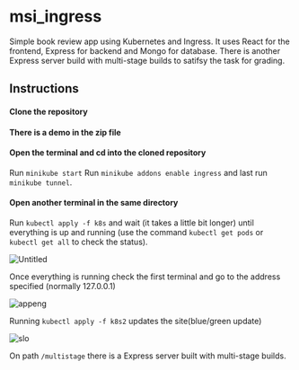 # msi_ingress

Simple book review app using Kubernetes and Ingress. It uses React for the frontend, Express for backend and Mongo for database. There is another Express server build with multi-stage builds to satifsy the task for grading.

## Instructions
#### Clone the repository
#### There is a demo in the zip file
#### Open the terminal and cd into the cloned repository 
Run ```minikube start```
Run ```minikube addons enable ingress```
and last run ```minikube tunnel```.

#### Open another terminal in the same directory
Run ```kubectl apply -f k8s``` and wait (it takes a little bit longer) until everything is up and running (use the command ```kubectl get pods``` or ```kubectl get all``` to check the status).

![Untitled](https://user-images.githubusercontent.com/79167500/150871494-05f64025-a419-458d-8dd3-b21e5ffe595d.png)

Once everything is running check the first terminal and go to the address specified (normally 127.0.0.1)

![appeng](https://user-images.githubusercontent.com/79167500/150871984-07c17dfa-0180-47e8-893d-4adf3dc0a39b.png)

Running ```kubectl apply -f k8s2``` updates the site(blue/green update)

![slo](https://user-images.githubusercontent.com/79167500/150872144-e68e03c7-2002-4ece-a286-03c4443f0ab5.png)

On path ```/multistage``` there is a Express server built with multi-stage builds. 
